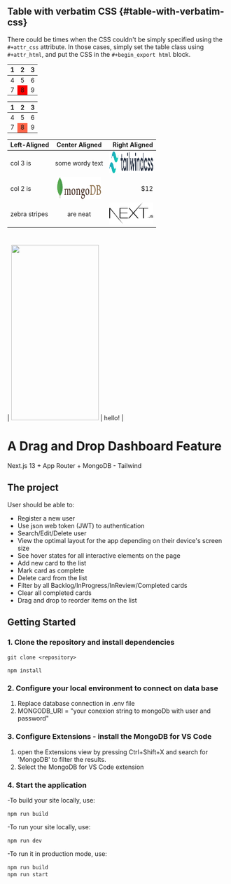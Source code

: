 
## Table with verbatim CSS {#table-with-verbatim-css}

There could be times when the CSS couldn't be simply specified using
the `#+attr_css` attribute. In those cases, simply set the table class
using `#+attr_html`, and put the CSS in the `#+begin_export html`
block.

<style>
table.css3 tbody tr + tr td:nth-child(2) {
    background-color: red;
}
table.css2 tbody tr + tr td + td {
    background-color: tomato;
}
/* overwrite background again */
table.css2 tbody tr + tr td + td + td { 
    background-color: inherit;
}
</style>

<table class="css3">
<thead>
<tr>
  <th>1</th>
  <th>2</th>
  <th>3</th>
</tr>
</thead>
<tbody>
<tr>
  <td>4</td>
  <td>5</td>
  <td>6</td>
</tr>
<tr>
  <td>7</td>
  <td>8</td>
  <td>9</td>
</tr>
</tbody>
</table>

<table class="css2">
<thead>
<tr>
  <th>1</th>
  <th>2</th>
  <th>3</th>
</tr>
</thead>
<tbody>
<tr>
  <td>4</td>
  <td>5</td>
  <td>6</td>
</tr>
<tr>
  <td>7</td>
  <td>8</td>
  <td>9</td>
</tr>
</tbody>
</table>




| Left-Aligned  | Center Aligned  | Right Aligned |
| :------------ |:---------------:| -----:|
| col 3 is      | some wordy text |<img src="https://github.com/daphne2020/daphne2020/blob/main/assets/tailwind-css.svg" data-canonical-src="https://github.com/daphne2020/daphne2020/blob/main/assets/tailwind-css.svg" width="100" height="50" /> |
| col 2 is      | <img src="https://github.com/daphne2020/daphne2020/blob/main/assets/mongodb.svg" data-canonical-src="https://github.com/daphne2020/daphne2020/blob/main/assets/mongodb.svg" width="100" height="50" />         |   $12 |
| zebra stripes | are neat        |    <img src="https://github.com/daphne2020/daphne2020/blob/main/assets/nextjs.svg" data-canonical-src="https://github.com/daphne2020/daphne2020/blob/main/assets/nextjs.svg" width="100" height="50" /> |

                                                                                                                                                                  
#
| <img src="https://myoctocat.com/assets/images/base-octocat.svg" data-canonical-src="https://myoctocat.com/assets/images/base-octocat.svg" width="200" height="400" /> | hello! |


# A Drag and Drop Dashboard Feature

Next.js 13 + App Router + MongoDB - Tailwind

## The project

User should be able to:

- Register a new user
- Use json web token (JWT) to authentication
- Search/Edit/Delete user
- View the optimal layout for the app depending on their device's screen size
- See hover states for all interactive elements on the page
- Add new card to the list
- Mark card as complete
- Delete card from the list
- Filter by all Backlog/InProgress/InReview/Completed cards
- Clear all completed cards
- Drag and drop to reorder items on the list


## Getting Started

### 1. Clone the repository and install dependencies

```
git clone <repository>
```

```
npm install
```

### 2. Configure your local environment to connect on data base

1. Replace database connection in .env file
2. MONGODB_URI = "your conexion string to mongoDb with user and password"


### 3. Configure Extensions - install the MongoDB for VS Code

1. open the Extensions view by pressing Ctrl+Shift+X and search for 'MongoDB' to filter the results. 
2. Select the MongoDB for VS Code extension

### 4. Start the application

-To build your site locally, use:

```
npm run build
```

-To run your site locally, use:

```
npm run dev
```

-To run it in production mode, use:


```
npm run build
npm run start
```


